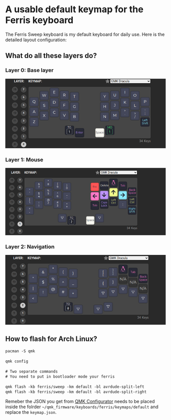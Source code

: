 A usable default keymap for the Ferris keyboard
===============================================

The Ferris Sweep keyboard is my default keyboard for daily use. Here is the detailed layout configuration:

What do all these layers do?
----------------------------

### Layer 0: Base layer

![Layer 0](https://github.com/albertodiazz/ferrisSweepQMK/blob/main/img/layer0.png)

### Layer 1: Mouse

![Layer 1](https://github.com/albertodiazz/ferrisSweepQMK/blob/main/img/layer1.png)

### Layer 2: Navigation

![Layer 2](https://github.com/albertodiazz/ferrisSweepQMK/blob/main/img/layer2.png)

How to flash for Arch Linux?
----------------------------

```
pacman -S qmk

qmk config

# Two separate commands
# You need to put in bootloader mode your ferris

qmk flash -kb ferris/sweep -km default -bl avrdude-split-left 
qmk flash -kb ferris/sweep -km default -bl avrdude-split-right

```
Remeber the JSON you get from [QMK Configurator](https://config.qmk.fm/#/ferris/sweep/LAYOUT_split_3x5_2) needs to be placed inside the folrder `~/qmk_firmware/keyboards/ferris/keymaps/default` and replace the `keymap.json`. 
